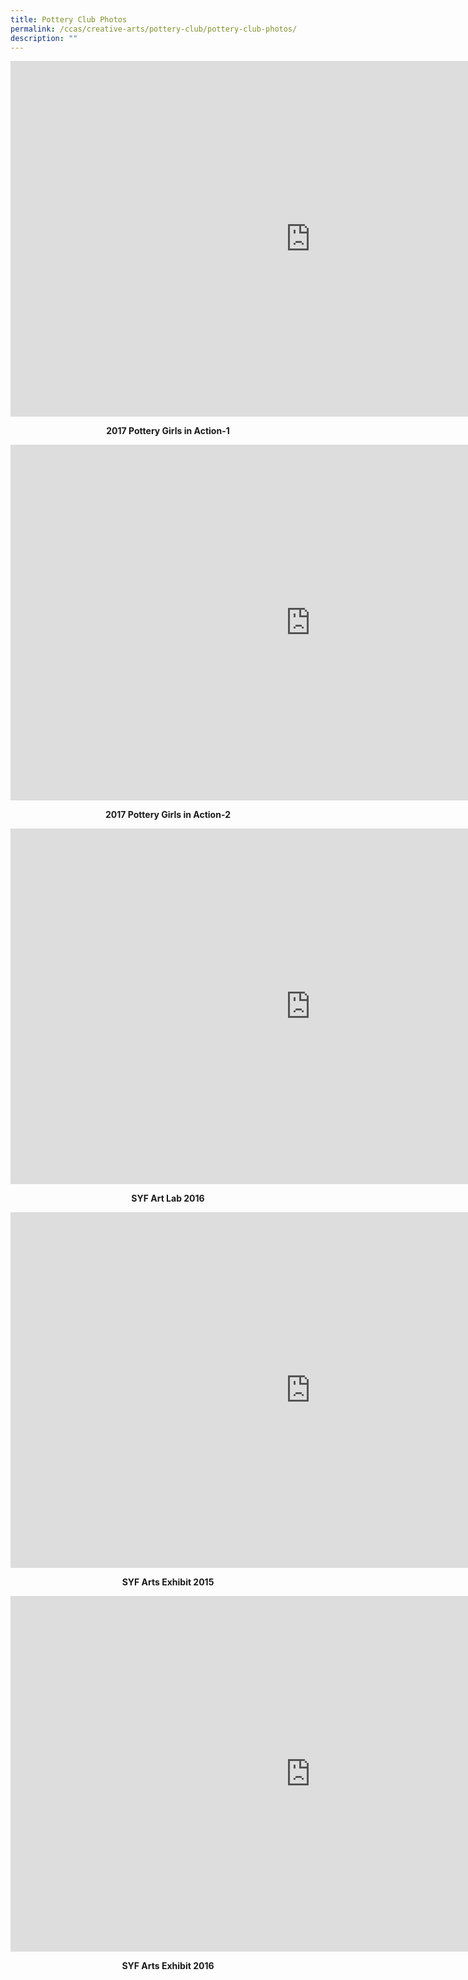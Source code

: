 ```yaml
---
title: Pottery Club Photos
permalink: /ccas/creative-arts/pottery-club/pottery-club-photos/
description: ""
---
```

<iframe src="https://docs.google.com/presentation/d/e/2PACX-1vTLcK3T1hyqMsn7yFt3L793THOE33qQ4GorbGlUeee-zi_B6ycJyWWf9QOgFlxE3062BsUJmxBbIvqW/embed?start=false&amp;loop=false&amp;delayms=10000" frameborder="0" width="960" height="569" allowfullscreen="true"></iframe>
<p style="text-align: center;"><strong>2017 Pottery Girls in Action-1</strong></p>
<iframe src="https://docs.google.com/presentation/d/e/2PACX-1vRYskivSch9i1B9-Q9NHL8AR-ECYPuq7nNJuK0sApUPmNXNZ8OVGJs-mvYMozKZec_b7pwo4YjmwMMY/embed?start=false&amp;loop=false&amp;delayms=10000" frameborder="0" width="960" height="569" allowfullscreen="true"></iframe>
<p style="text-align: center;"><strong>2017 Pottery Girls in Action-2</strong></p>
<iframe src="https://docs.google.com/presentation/d/e/2PACX-1vR2ppXcq7ZZOlRHfgXgMGLBic5JssAqHRCYfmjYDUTDOBPSQQ8Fb1PfEAjnRhTbyfmBpglvXceoIiMc/embed?start=false&amp;loop=false&amp;delayms=10000" frameborder="0" width="960" height="569" allowfullscreen="true"></iframe>
<p style="text-align: center;"><strong>SYF Art Lab 2016</strong></p>
<iframe src="https://docs.google.com/presentation/d/e/2PACX-1vSBExdYwifw4fcRPaDkHG-mlKTOD529m1jCWVrlxwqfImoaOtsnSxLXVLpD_IFZo7upuiSJlyn0-rZe/embed?start=false&amp;loop=false&amp;delayms=10000" frameborder="0" width="960" height="569" allowfullscreen="true"></iframe>
<p style="text-align: center;"><strong>SYF Arts Exhibit 2015</strong></p>
<iframe src="https://docs.google.com/presentation/d/e/2PACX-1vQ5FxSHioK6CyRK64lFgQKqaknIzwx-ARCl2cBm8c7OgyH38I3f2Qvl8b9TrJOPz5b7NXIh9Eei0lRU/embed?start=false&amp;loop=false&amp;delayms=10000" frameborder="0" width="960" height="569" allowfullscreen="true"></iframe>
<p style="text-align: center;"><strong>SYF Arts Exhibit 2016</strong></p>